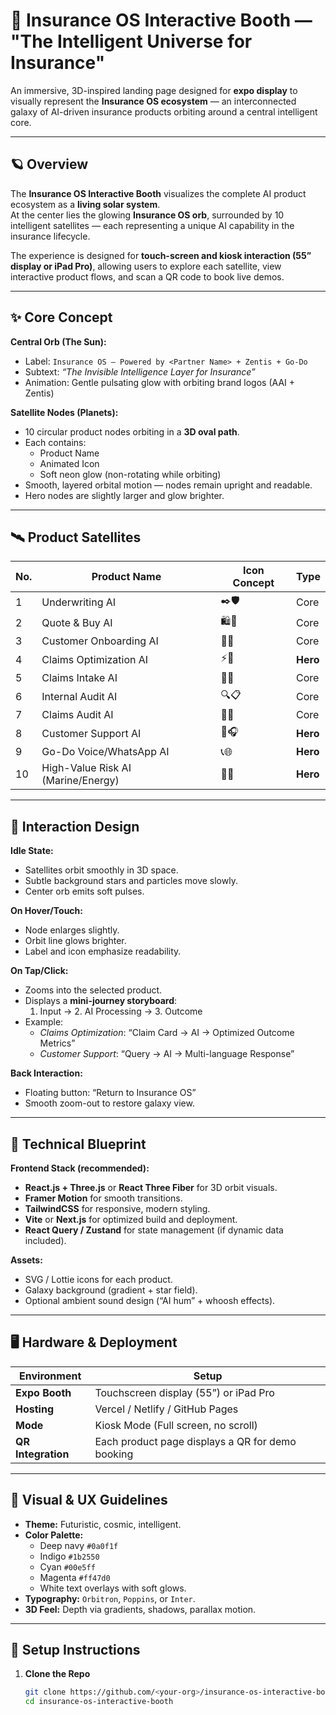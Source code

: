 # 🌌 Insurance OS Interactive Booth — "The Intelligent Universe for Insurance"

An immersive, 3D-inspired landing page designed for **expo display** to visually represent the **Insurance OS ecosystem** — an interconnected galaxy of AI-driven insurance products orbiting around a central intelligent core.

---

## 🪐 Overview

The **Insurance OS Interactive Booth** visualizes the complete AI product ecosystem as a **living solar system**.  
At the center lies the glowing **Insurance OS orb**, surrounded by 10 intelligent satellites — each representing a unique AI capability in the insurance lifecycle.

The experience is designed for **touch-screen and kiosk interaction (55” display or iPad Pro)**, allowing users to explore each satellite, view interactive product flows, and scan a QR code to book live demos.

---

## ✨ Core Concept

**Central Orb (The Sun):**

- Label: `Insurance OS – Powered by <Partner Name> + Zentis + Go-Do`
- Subtext: _“The Invisible Intelligence Layer for Insurance”_
- Animation: Gentle pulsating glow with orbiting brand logos (AAI + Zentis)

**Satellite Nodes (Planets):**

- 10 circular product nodes orbiting in a **3D oval path**.
- Each contains:
  - Product Name
  - Animated Icon
  - Soft neon glow (non-rotating while orbiting)
- Smooth, layered orbital motion — nodes remain upright and readable.
- Hero nodes are slightly larger and glow brighter.

---

## 🛰️ Product Satellites

| No. | Product Name                       | Icon Concept | Type     |
| --- | ---------------------------------- | ------------ | -------- |
| 1   | Underwriting AI                    | ✒️🛡️         | Core     |
| 2   | Quote & Buy AI                     | 🛍️📄         | Core     |
| 3   | Customer Onboarding AI             | 🪪🌀          | Core     |
| 4   | Claims Optimization AI             | ⚡📁         | **Hero** |
| 5   | Claims Intake AI                   | 📨🧾         | Core     |
| 6   | Internal Audit AI                  | 🔍📋         | Core     |
| 7   | Claims Audit AI                    | 🧾✅         | Core     |
| 8   | Customer Support AI                | 💬🎧         | **Hero** |
| 9   | Go-Do Voice/WhatsApp AI            | 📞🌐         | **Hero** |
| 10  | High-Value Risk AI (Marine/Energy) | 🚢📡         | **Hero** |

---

## 🧭 Interaction Design

**Idle State:**

- Satellites orbit smoothly in 3D space.
- Subtle background stars and particles move slowly.
- Center orb emits soft pulses.

**On Hover/Touch:**

- Node enlarges slightly.
- Orbit line glows brighter.
- Label and icon emphasize readability.

**On Tap/Click:**

- Zooms into the selected product.
- Displays a **mini-journey storyboard**:
  1. Input → 2. AI Processing → 3. Outcome
- Example:
  - _Claims Optimization_: “Claim Card → AI → Optimized Outcome Metrics”
  - _Customer Support_: “Query → AI → Multi-language Response”

**Back Interaction:**

- Floating button: “Return to Insurance OS”
- Smooth zoom-out to restore galaxy view.

---

## 🧩 Technical Blueprint

**Frontend Stack (recommended):**

- **React.js + Three.js** or **React Three Fiber** for 3D orbit visuals.
- **Framer Motion** for smooth transitions.
- **TailwindCSS** for responsive, modern styling.
- **Vite** or **Next.js** for optimized build and deployment.
- **React Query / Zustand** for state management (if dynamic data included).

**Assets:**

- SVG / Lottie icons for each product.
- Galaxy background (gradient + star field).
- Optional ambient sound design (“AI hum” + whoosh effects).

---

## 🖥️ Hardware & Deployment

| Environment        | Setup                                            |
| ------------------ | ------------------------------------------------ |
| **Expo Booth**     | Touchscreen display (55”) or iPad Pro            |
| **Hosting**        | Vercel / Netlify / GitHub Pages                  |
| **Mode**           | Kiosk Mode (Full screen, no scroll)              |
| **QR Integration** | Each product page displays a QR for demo booking |

---

## 🧠 Visual & UX Guidelines

- **Theme:** Futuristic, cosmic, intelligent.
- **Color Palette:**
  - Deep navy `#0a0f1f`
  - Indigo `#1b2550`
  - Cyan `#00e5ff`
  - Magenta `#ff47d0`
  - White text overlays with soft glows.
- **Typography:** `Orbitron`, `Poppins`, or `Inter`.
- **3D Feel:** Depth via gradients, shadows, parallax motion.

---

## 🚀 Setup Instructions

1. **Clone the Repo**
   ```bash
   git clone https://github.com/<your-org>/insurance-os-interactive-booth.git
   cd insurance-os-interactive-booth
   ```
